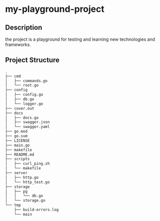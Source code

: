 # my-playground-project


## Description
the project is a playground for testing and learning new technologies and frameworks.

## Project Structure

```bash
.
├── cmd
│   ├── commands.go
│   └── root.go
├── config
│   ├── config.go
│   ├── db.go
│   └── logger.go
├── cover.out
├── docs
│   ├── docs.go
│   ├── swagger.json
│   └── swagger.yaml
├── go.mod
├── go.sum
├── LICENSE
├── main.go
├── makefile
├── README.md
├── scripts
│   ├── curl_ping.sh
│   └── makefile
├── server
│   ├── http.go
│   └── http_test.go
├── storage
│   ├── pg
│   │   └── db.go
│   └── storage.go
└── tmp
    ├── build-errors.log
    └── main
```
